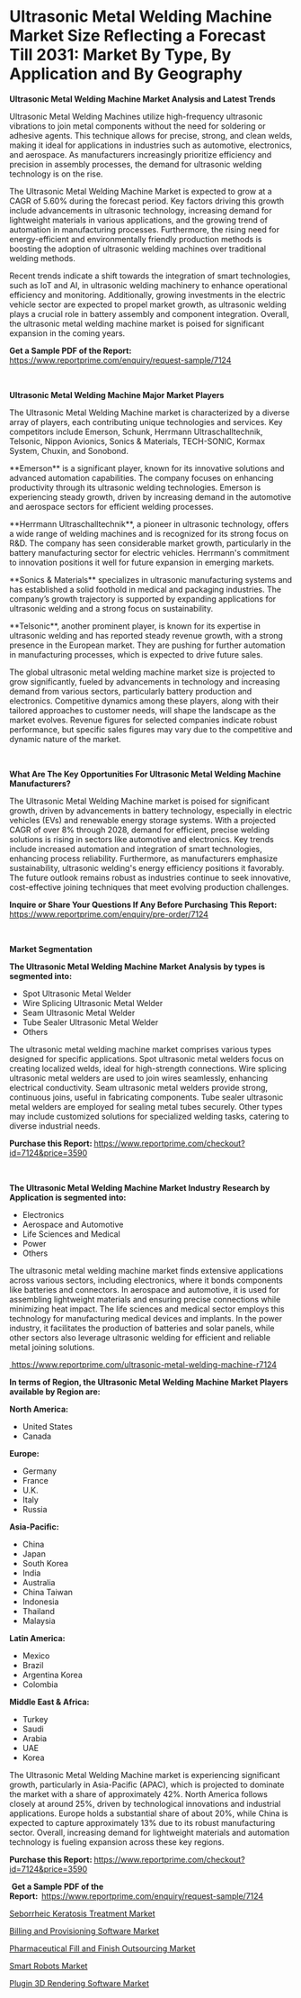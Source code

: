 <p><h1>Ultrasonic Metal Welding Machine Market Size Reflecting a Forecast Till 2031: Market By Type, By Application and By Geography</h1></p><p><strong>Ultrasonic Metal Welding Machine Market Analysis and Latest Trends</strong></p>
<p><p>Ultrasonic Metal Welding Machines utilize high-frequency ultrasonic vibrations to join metal components without the need for soldering or adhesive agents. This technique allows for precise, strong, and clean welds, making it ideal for applications in industries such as automotive, electronics, and aerospace. As manufacturers increasingly prioritize efficiency and precision in assembly processes, the demand for ultrasonic welding technology is on the rise.</p><p>The Ultrasonic Metal Welding Machine Market is expected to grow at a CAGR of 5.60% during the forecast period. Key factors driving this growth include advancements in ultrasonic technology, increasing demand for lightweight materials in various applications, and the growing trend of automation in manufacturing processes. Furthermore, the rising need for energy-efficient and environmentally friendly production methods is boosting the adoption of ultrasonic welding machines over traditional welding methods.</p><p>Recent trends indicate a shift towards the integration of smart technologies, such as IoT and AI, in ultrasonic welding machinery to enhance operational efficiency and monitoring. Additionally, growing investments in the electric vehicle sector are expected to propel market growth, as ultrasonic welding plays a crucial role in battery assembly and component integration. Overall, the ultrasonic metal welding machine market is poised for significant expansion in the coming years.</p></p>
<p><strong>Get a Sample PDF of the Report:&nbsp;</strong> <a href="https://www.reportprime.com/enquiry/request-sample/7124?utm_campaign=28&utm_medium=2&utm_source=Github&utm_content=ia&utm_term=25112024&utm_id=ultrasonic-metal-welding-machine">https://www.reportprime.com/enquiry/request-sample/7124</a></p>
<p>&nbsp;</p>
<p><strong>Ultrasonic Metal Welding Machine Major Market Players</strong></p>
<p><p>The Ultrasonic Metal Welding Machine market is characterized by a diverse array of players, each contributing unique technologies and services. Key competitors include Emerson, Schunk, Herrmann Ultraschalltechnik, Telsonic, Nippon Avionics, Sonics & Materials, TECH-SONIC, Kormax System, Chuxin, and Sonobond.</p><p>**Emerson** is a significant player, known for its innovative solutions and advanced automation capabilities. The company focuses on enhancing productivity through its ultrasonic welding technologies. Emerson is experiencing steady growth, driven by increasing demand in the automotive and aerospace sectors for efficient welding processes.</p><p>**Herrmann Ultraschalltechnik**, a pioneer in ultrasonic technology, offers a wide range of welding machines and is recognized for its strong focus on R&D. The company has seen considerable market growth, particularly in the battery manufacturing sector for electric vehicles. Herrmann's commitment to innovation positions it well for future expansion in emerging markets.</p><p>**Sonics & Materials** specializes in ultrasonic manufacturing systems and has established a solid foothold in medical and packaging industries. The company’s growth trajectory is supported by expanding applications for ultrasonic welding and a strong focus on sustainability.</p><p>**Telsonic**, another prominent player, is known for its expertise in ultrasonic welding and has reported steady revenue growth, with a strong presence in the European market. They are pushing for further automation in manufacturing processes, which is expected to drive future sales.</p><p>The global ultrasonic metal welding machine market size is projected to grow significantly, fueled by advancements in technology and increasing demand from various sectors, particularly battery production and electronics. Competitive dynamics among these players, along with their tailored approaches to customer needs, will shape the landscape as the market evolves. Revenue figures for selected companies indicate robust performance, but specific sales figures may vary due to the competitive and dynamic nature of the market.</p></p>
<p>&nbsp;</p>
<p><strong>What Are The Key Opportunities For Ultrasonic Metal Welding Machine Manufacturers?</strong></p>
<p><p>The Ultrasonic Metal Welding Machine market is poised for significant growth, driven by advancements in battery technology, especially in electric vehicles (EVs) and renewable energy storage systems. With a projected CAGR of over 8% through 2028, demand for efficient, precise welding solutions is rising in sectors like automotive and electronics. Key trends include increased automation and integration of smart technologies, enhancing process reliability. Furthermore, as manufacturers emphasize sustainability, ultrasonic welding's energy efficiency positions it favorably. The future outlook remains robust as industries continue to seek innovative, cost-effective joining techniques that meet evolving production challenges.</p></p>
<p><strong>Inquire or Share Your Questions If Any Before Purchasing This Report:</strong> <a href="https://www.reportprime.com/enquiry/pre-order/7124?utm_campaign=28&utm_medium=2&utm_source=Github&utm_content=ia&utm_term=25112024&utm_id=ultrasonic-metal-welding-machine">https://www.reportprime.com/enquiry/pre-order/7124</a></p>
<p>&nbsp;</p>
<p><strong>Market Segmentation</strong></p>
<p><strong>The Ultrasonic Metal Welding Machine Market Analysis by types is segmented into:</strong></p>
<p><ul><li>Spot Ultrasonic Metal Welder</li><li>Wire Splicing Ultrasonic Metal Welder</li><li>Seam Ultrasonic Metal Welder</li><li>Tube Sealer Ultrasonic Metal Welder</li><li>Others</li></ul></p>
<p><p>The ultrasonic metal welding machine market comprises various types designed for specific applications. Spot ultrasonic metal welders focus on creating localized welds, ideal for high-strength connections. Wire splicing ultrasonic metal welders are used to join wires seamlessly, enhancing electrical conductivity. Seam ultrasonic metal welders provide strong, continuous joins, useful in fabricating components. Tube sealer ultrasonic metal welders are employed for sealing metal tubes securely. Other types may include customized solutions for specialized welding tasks, catering to diverse industrial needs.</p></p>
<p><strong>Purchase this Report:&nbsp;</strong><a href="https://www.reportprime.com/checkout?id=7124&price=3590&utm_campaign=28&utm_medium=2&utm_source=Github&utm_content=ia&utm_term=25112024&utm_id=ultrasonic-metal-welding-machine">https://www.reportprime.com/checkout?id=7124&price=3590</a></p>
<p>&nbsp;</p>
<p><strong>The Ultrasonic Metal Welding Machine Market Industry Research by Application is segmented into:</strong></p>
<p><ul><li>Electronics</li><li>Aerospace and Automotive</li><li>Life Sciences and Medical</li><li>Power</li><li>Others</li></ul></p>
<p><p>The ultrasonic metal welding machine market finds extensive applications across various sectors, including electronics, where it bonds components like batteries and connectors. In aerospace and automotive, it is used for assembling lightweight materials and ensuring precise connections while minimizing heat impact. The life sciences and medical sector employs this technology for manufacturing medical devices and implants. In the power industry, it facilitates the production of batteries and solar panels, while other sectors also leverage ultrasonic welding for efficient and reliable metal joining solutions.</p></p>
<p><a href="https://www.reportprime.com/ultrasonic-metal-welding-machine-r7124?utm_campaign=28&utm_medium=2&utm_source=Github&utm_content=ia&utm_term=25112024&utm_id=ultrasonic-metal-welding-machine">&nbsp;https://www.reportprime.com/ultrasonic-metal-welding-machine-r7124</a></p>
<p><strong>In terms of Region, the Ultrasonic Metal Welding Machine Market Players available by Region are:</strong></p>
<p>
    <p> <strong> North America: </strong>
        <ul>
            <li>United States</li>
            <li>Canada</li>
        </ul>
        </p> 
    <p> <strong> Europe: </strong>
        <ul>
            <li>Germany</li>
            <li>France</li>
            <li>U.K.</li>
            <li>Italy</li>
            <li>Russia</li>
        </ul>
        </p> 
    <p> <strong> Asia-Pacific: </strong>
        <ul>
            <li>China</li>
            <li>Japan</li>
            <li>South Korea</li>
            <li>India</li>
            <li>Australia</li>
            <li>China Taiwan</li>
            <li>Indonesia</li>
            <li>Thailand</li>
            <li>Malaysia</li>
        </ul>
        </p> 
    <p> <strong> Latin America: </strong>
        <ul>
            <li>Mexico</li>
            <li>Brazil</li>
            <li>Argentina Korea</li>
            <li>Colombia</li>
        </ul>
        </p> 
    <p> <strong> Middle East & Africa: </strong>
        <ul>
            <li>Turkey</li>
            <li>Saudi</li>
            <li>Arabia</li>
            <li>UAE</li>
            <li>Korea</li>
        </ul>
    </p>
    </p>
<p><p>The Ultrasonic Metal Welding Machine market is experiencing significant growth, particularly in Asia-Pacific (APAC), which is projected to dominate the market with a share of approximately 42%. North America follows closely at around 25%, driven by technological innovations and industrial applications. Europe holds a substantial share of about 20%, while China is expected to capture approximately 13% due to its robust manufacturing sector. Overall, increasing demand for lightweight materials and automation technology is fueling expansion across these key regions.</p></p>
<p><strong>Purchase this Report: </strong><a href="https://www.reportprime.com/checkout?id=7124&price=3590&utm_campaign=28&utm_medium=2&utm_source=Github&utm_content=ia&utm_term=25112024&utm_id=ultrasonic-metal-welding-machine">https://www.reportprime.com/checkout?id=7124&price=3590</a></p>
<p>&nbsp;<strong>Get a Sample PDF of the Report:&nbsp;&nbsp;</strong><a href="https://www.reportprime.com/enquiry/request-sample/7124?utm_campaign=28&utm_medium=2&utm_source=Github&utm_content=ia&utm_term=25112024&utm_id=ultrasonic-metal-welding-machine">https://www.reportprime.com/enquiry/request-sample/7124</a></p>
<p><strong></strong></p>
<p><p><a href="https://www.linkedin.com/pulse/global-seborrheic-keratosis-treatment-market-size-share-projected-1dpkc?utm_campaign=28&utm_medium=2&utm_source=Github&utm_content=ia&utm_term=25112024&utm_id=ultrasonic-metal-welding-machine">Seborrheic Keratosis Treatment Market</a></p><p><a href="https://www.linkedin.com/pulse/competitive-landscape-analysis-innovations-thebilling-provisioning-2uxqc?utm_campaign=28&utm_medium=2&utm_source=Github&utm_content=ia&utm_term=25112024&utm_id=ultrasonic-metal-welding-machine">Billing and Provisioning Software Market</a></p><p><a href="https://issuu.com/reportprime-2/docs/pharmaceutical-fill-and-finish-outs_6409d02af61a92?utm_campaign=28&utm_medium=2&utm_source=Github&utm_content=ia&utm_term=25112024&utm_id=ultrasonic-metal-welding-machine">Pharmaceutical Fill and Finish Outsourcing Market</a></p><p><a href="https://github.com/indrystar/Market-Research-Report-List-5/blob/main/smart-robots-market.md?utm_campaign=28&utm_medium=2&utm_source=Github&utm_content=ia&utm_term=25112024&utm_id=ultrasonic-metal-welding-machine">Smart Robots Market</a></p><p><a href="https://issuu.com/reportprime-2/docs/plugin-3d-rendering-software-market_a770c3158da767?utm_campaign=28&utm_medium=2&utm_source=Github&utm_content=ia&utm_term=25112024&utm_id=ultrasonic-metal-welding-machine">Plugin 3D Rendering Software Market</a></p></p>